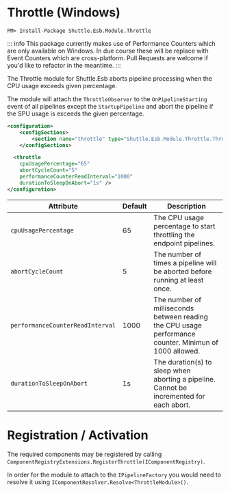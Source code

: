 # Throttle (Windows)

```
PM> Install-Package Shuttle.Esb.Module.Throttle
```

::: info
This package currently makes use of Performance Counters which are only available on Windows.  In due course these will be replace with Event Counters which are cross-platform.  Pull Requests are welcome if you'd like to refactor in the meantime.
:::

The Throttle module for Shuttle.Esb aborts pipeline processing when the CPU usage exceeds given percentage.

The module will attach the `ThrottleObserver` to the `OnPipelineStarting` event of all pipelines except the `StartupPipeline` and abort the pipeline if the SPU usage is exceeds the given percentage.

```xml
<configuration>
	<configSections>
		<section name="throttle" type="Shuttle.Esb.Module.Throttle.ThrottleSection, Shuttle.Esb.Module.Throttle"/>
	</configSections>

  <throttle 
	cpuUsagePercentage="65"
	abortCycleCount="5"
	performanceCounterReadInterval="1000"
	durationToSleepOnAbort="1s" />
</configuration>
```

| Attribute						| Default 	| Description	| 
| ---							| ---		| ---			| 
| `cpuUsagePercentage`			| 65		| The CPU usage percentage to start throttling the endpoint pipelines. |
| `abortCycleCount`				| 5		| The number of times a pipeline will be aborted before running at least once. |
| `performanceCounterReadInterval`				| 1000		| The number of milliseconds between reading the CPU usage performance counter.  Minimun of 1000 allowed. |
| `durationToSleepOnAbort`	| 1s		| The duration(s) to sleep when aborting a pipeline.  Cannot be incremented for each abort. |

# Registration / Activation

The required components may be registered by calling `ComponentRegistryExtensions.RegisterThrottle(IComponentRegistry)`.

In order for the module to attach to the `IPipelineFactory` you would need to resolve it using `IComponentResolver.Resolve<ThrottleModule>()`.
